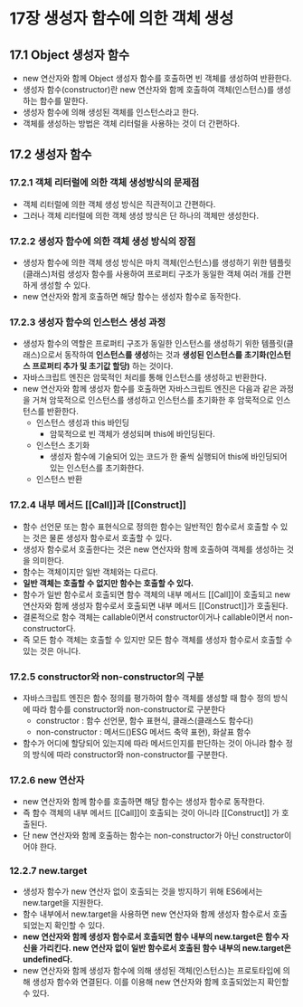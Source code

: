 # 17장 생성자 함수에 의한 객체 생성

## 17.1 Object 생성자 함수

- new 연산자와 함께 Object 생성자 함수를 호출하면 빈 객체를 생성하여 반환한다.
- 생성자 함수(constructor)란 new 연산자와 함께 호출하여 객체(인스턴스)를 생성하는 함수를 말한다.
- 생성자 함수에 의해 생성된 객체를 인스턴스라고 한다.
- 객체를 생성하는 방법은 객체 리터럴을 사용하는 것이 더 간편하다.

## 17.2 생성자 함수

### 17.2.1 객체 리터럴에 의한 객체 생성방식의 문제점

- 객체 리터럴에 의한 객체 생성 방식은 직관적이고 간편하다.
- 그러나 객체 리터럴에 의한 객체 생성 방식은 단 하나의 객체만 생성한다.

### 17.2.2 생성자 함수에 의한 객체 생성 방식의 장점

- 생성자 함수에 의한 객체 생성 방식은 마치 객체(인스턴스)를 생성하기 위한 템플릿(클래스)처럼 생성자 함수를 사용하여 프로퍼티 구조가 동일한 객체 여러 개를 간편하게 생성할 수 있다.
- new 연산자와 함게 호출하면 해당 함수는 생성자 함수로 동작한다.

### 17.2.3 생성자 함수의 인스턴스 생성 과정

- 생성자 함수의 역할은 프로퍼티 구조가 동일한 인스턴스를 생성하기 위한 템플릿(클래스)으로서 동작하여 **인스턴스를 생성**하는 것과 **생성된 인스턴스를 초기화(인스턴스 프로퍼티 추가 및 초기값 할당)** 하는 것이다.
- 자바스크립트 엔진은 암묵적인 처리를 통해 인스턴스를 생성하고 반환한다.
- new 연산자와 함께 생성자 함수를 호출하면 자바스크립트 엔진은 다음과 같은 과정을 거쳐 암묵적으로 인스턴스를 생성하고 인스턴스를 초기화한 후 암묵적으로 인스턴스를 반환한다.
  - 인스턴스 생성과 this 바인딩
    - 암묵적으로 빈 객체가 생성되며 this에 바인딩된다.
  - 인스턴스 초기화
    - 생성자 함수에 기술되어 있는 코드가 한 줄씩 실행되어 this에 바인딩되어 있는 인스턴스를 초기화한다.
  - 인스턴스 반환

### 17.2.4 내부 메서드 [[Call]]과 [[Construct]]

- 함수 선언문 또는 함수 표현식으로 정의한 함수는 일반적인 함수로서 호출할 수 있는 것은 물론 생성자 함수로서 호출할 수 있다.
- 생성자 함수로서 호출한다는 것은 new 연산자와 함께 호출하여 객체를 생성하는 것을 의미한다.
- 함수는 객체이지만 일반 객체와는 다르다.
- **일반 객체는 호출할 수 없지만 함수는 호출할 수 있다.**
- 함수가 일반 함수로서 호출되면 함수 객체의 내부 메서드 [[Call]]이 호출되고 new 연산자와 함께 생성자 함수로서 호출되면 내부 메서드 [[Construct]]가 호출된다.
- 결론적으로 함수 객체는 callable이면서 constructor이거나 callable이면서 non-constructor다.
- 즉 모든 함수 객체는 호출할 수 있지만 모든 함수 객체를 생성자 함수로서 호출할 수 있는 것은 아니다.

### 17.2.5 constructor와 non-constructor의 구분

- 자바스크립트 엔진은 함수 정의를 평가하여 함수 객체를 생성할 때 함수 정의 방식에 따라 함수를 constructor와 non-constructor로 구분한다
  - constructor : 함수 선언문, 함수 표현식, 클래스(클래스도 함수다)
  - non-constructor : 메서드()ESG 메서드 축약 표현), 화살표 함수
- 함수가 어디에 할당되어 있는지에 따라 메서드인지를 판단하는 것이 아니라 함수 정의 방식에 따라 constructor와 non-constructor를 구분한다.

### 17.2.6 new 연산자

- new 연산자와 함께 함수를 호출하면 해당 함수는 생성자 함수로 동작한다.
- 즉 함수 객체의 내부 메서드 [[Call]]이 호출되는 것이 아니라 [[Construct]] 가 호출된다.
- 단 new 연산자와 함께 호출하는 함수는 non-constructor가 아닌 constructor이어야 한다.

### 12.2.7 new.target

- 생성자 함수가 new 연산자 없이 호출되는 것을 방지하기 위해 ES6에서는 new.target을 지원한다.
- 함수 내부에서 new.target을 사용하면 new 연산자와 함께 생성자 함수로서 호출되었는지 확인할 수 있다.
- **new 연산자와 함께 생성자 함수로서 호출되면 함수 내부의 new.target은 함수 자신을 가리킨다. new 연산자 없이 일반 함수로서 호출된 함수 내부의 new.target은 undefined다.**
- new 연산자와 함께 생성자 함수에 의해 생성된 객체(인스턴스)는 프로토타입에 의해 생성자 함수와 연결된다. 이를 이용해 new 연산자와 함께 호출되었는지 확인할 수 있다.
